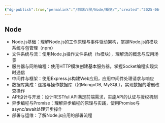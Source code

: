 ```yaml
---
{"dg-publish":true,"permalink":"/前端八股/Node/概览/","created":"2025-06-05T09:49:39.726+08:00","updated":"2025-06-14T23:39:16.601+08:00"}
---
```


## **Node**

- Node.js基础：理解Node.js的工作原理与事件驱动架构，掌握Node.js的模块系统与包管理（npm）
- 文件系统与流：使用Node.js操作文件系统（fs模块），理解流的概念与应用场景
- 服务器与网络编程：使用HTTP模块创建基本服务器，掌握Socket编程实现实时通信
- 中间件与框架：使用Express.js构建Web应用，应用中间件处理请求与响应
- 数据库集成：连接与操作数据库（如MongoDB, MySQL），实现数据的增删改查操作
- API设计与开发：设计RESTful API满足前端需求，实施API的认证与授权机制
- 异步编程与Promise：理解异步编程的原理与实践，使用Promise与async/await处理异步操作
- 部署与运维：了解Node.js应用的部署流程